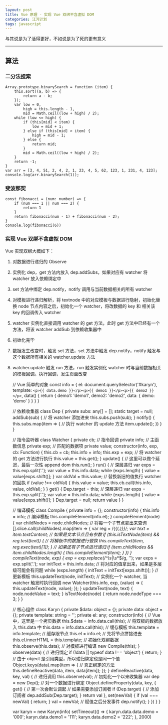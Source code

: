 ```yaml
---
layout: post
title: Vue 原理 - 实现 Vue 双绑不含虚拟 DOM
categories: 江河计划
tags: javascript
---
```


与其说是为了活得更好，不如说是为了死的更有意义

<!--more-->

* * *

## 算法
### 二分法搜索

    Array.prototype.binarySearch = function (item) {
        this.sort((a, b) => {
            return a - b;
        });
        var low = 0,
            high = this.length - 1,
            mid = Math.ceil((low + high) / 2);
        while (low <= high) {
            if (this[mid] < item) {
                low = mid + 1;
            } else if (this[mid] > item) {
                high = mid - 1;
            } else {
                return mid;
            }
            mid = Math.ceil((low + high) / 2);
        }
        return -1;
    }
    var arr = [3, 4, 51, 2, 4, 2, 1, 23, 4, 5, 62, 123, 1, 231, 4, 123];
    console.log(arr.binarySearch(1));

### 斐波那契

    const fibonacci = (num: number) => {
        if (num === 1 || num === 2) {
            return 1
        }
        return fibonacci(num - 1) + fibonacci(num - 2);
    }
    console.log(fibonacci(6))
    
### 实现 Vue 双绑不含虚拟 DOM

Vue 实现双绑大概如下：

1. 对数据进行递归的 Observe
2. 实例化 dep，get 方法内放入 dep.addSubs，如果对应有 watcher 将 watcher 放入依赖绑定中
3. set 方法中绑定 dep.notify，notify 调用与当前数据相关的所有  watcher
4. 对模板进行递归解析，将 textnode 中的对应模板与数据进行隐射，初始化替换 node 节点内容之后，初始化一个 watcher，将改数据的 key 和 相关该 key 的回调传入 watcher
5. watcher 实例化直接调用 watcher 的 get 方法，此时 get 方法中已经有一个方法，将该 watcher addSub 到依赖收集器中
6. 初始化完毕
7. 数据发生改变时，触发 set 方法，set 方法中触发 dep.notify，notify 触发与这个数据所有相关的 watcher.update 方法
8. watcher.update 触发 run 方法，run 触发实例化 watcher 时与当前数据相关的模板回调。执行回调，发生页面改变


    // Vue 简单的对象
    const info = {
        el: document.querySelector('#karyn'),
        template: `<p>{{ data.demo }}</p><p>{{ demo1 }}</p><p>{{ demo2 }}</p>`,
        data() {
            return {
                demo1: 'demo1',
                demo2: 'demo2',
                data: {
                    demo: 'demo'
                }
            }
        }
    }
    
    // 依赖收集器
    class Dep {
        private subs: any[] = [];
        static target = null;
        addSub(sub) {
            // 将 watcher 添加进来
            this.subs.push(sub);
        }
        notify() {
            this.subs.map(item => {
                // 执行 watcher 的 update 方法
                item.update();
            })
        }
    }
    
    // 指令监听器
    class Watcher {
        private cb;     // 指令回调
        private info;   // 主函数信息
        private exp;    // 匹配的数据项
        private value;
        constructor(info, exp, cb: Function) {
            this.cb = cb;
            this.info = info;
            this.exp = exp;
            // 将 watcher 的 get 方法进行执行
            this.value = this.get();
        }
        update() {
            // 这里可以做个延迟，最后一次性 append dom
            this.run();
        }
        run() {
            // 深层递归
            var exps = this.exp.split('.');
            var value = this.info.data;
            while (exps.length) {
                value = value[exps.shift()];
            }
            var oldVal = this.value;
            // 替换新旧的值执行 watcher 的回执
            if (value !== oldVal) {
                this.value = value;
                this.cb.call(this.info, value, oldVal);
            }
        }
        get() {
            Dep.target = this;
            // 深层递归
            var exps = this.exp.split('.');
            var value = this.info.data;
            while (exps.length) {
                value = value[exps.shift()];
            }
            Dep.target = null;
            return value
        }
    }
    
    // 编译模板
    class Compile {
        private info = {};
        constructor(info) {
            this.info = info;
            // 编译模板
            this.compileElement(info.el);
        }
        compileElement(node) {
            var childNodes = node.childNodes;
            // 将每一个子节点拿出来查询
            [].slice.call(childNodes).map(item => {
                var reg = /{{(.*)}}/;
                var text = item.textContent;
                // 如果是文本节点且有参数
                if (this.isTextNode(item) && reg.test(text)) {
                    // 将模板中的数据进行替换
                    this.compileText(item, reg.exec(text)[1]);
                }
                // 如果还有子节点进行递归
                if (item.childNodes && item.childNodes.length) {
                    this.compileElement(item);
                }
            })
        }
        compileText(node, exp) {
            exp = exp.replace(/^\s*|\s*$/g, '');
            var exps = exp.split('.');
            var initText = this.info.data;
            // 将对应的值拿出来，如果是多层级可能会有问题
            while (exps.length) {
                initText = initText[exps.shift()];
            }
            // 更新模板
            this.updateText(node, initText);
            // 实例化一个 watcher, 当 watcher 触发时执行回调
            new Watcher(this.info, exp, (value) => {
                this.updateText(node, value);
            });
        }
        updateText(node, text) {
            node.nodeValue = text;
        }
        isTextNode(node) {
            return node.nodeType === 3;
        }
    }
    
    // 核心组件
    class Karyn {
        private $data: object = {};
        private data: object = {};
        private template: string = '';
        private el: any;
        constructor(info) {
            // Vue 中，这里是一个拷贝数据
            this.$data = info.data.call(this);
            // 将双板的数据放入 this.data 中
            this.data = info.data.call(this);
            // 缓存模板
            this.template = info.template;
            // 缓存跟节点
            this.el = info.el;
            // 先将节点拼接进去
            this.el.innerHTML = this.template;
            // 初始化双绑数据
            this.observe(this.data);
            // 对模板进行编译
            new Compile(this);
        }
        observe(data) {
            // 递归绑定
            if (!data || typeof data !== 'object') {
                return;
            }
            // 由于 object 是引用类型，所以递归绑定也是同一个值
            Object.keys(data).map(item => {
                // 真正绑定的方法
                this.defineReactive(data, item, data[item]);
            });
        }
        defineReactive(data, key, val) {
            // 递归调用
            this.observe(val);
            // 初始化一个以来收集器
            var dep = new Dep();
            // 对一个数据进行绑定
            Object.defineProperty(data, key, {
                get() {
                    // 第一次会默认调起
                    // 如果需要添加订阅者
                    if (Dep.target) {
                        // 添加订阅者
                        dep.addSub(Dep.target);
                    }
                    return val
                },
                set(newVal) {
                    if (val === newVal) {
                        return;
                    }
                    val = newVal;
                    // 赋值之后分发事件
                    dep.notify();
                }
            })
        }
    }
    
    var karyn = new Karyn(info)
    setTimeout(() => {
        karyn.data.data.demo = '000';
        karyn.data.demo1 = '111';
        karyn.data.demo2 = '222';
    }, 2000)

